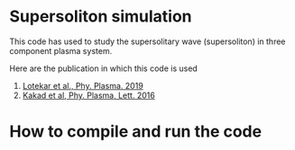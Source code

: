 # Supersoliton simulation 

This code has used to study the supersolitary wave (supersoliton) in 
three component plasma system. 

Here are the publication in which this code is used
1. [Lotekar et al., Phy. Plasma. 2019](http://dx.doi.org/10.1063/1.5119993)
2. [Kakad et al, Phy. Plasma, Lett. 2016](http://dx.doi.org/10.1063/1.4969078)

# How to compile and run the code
